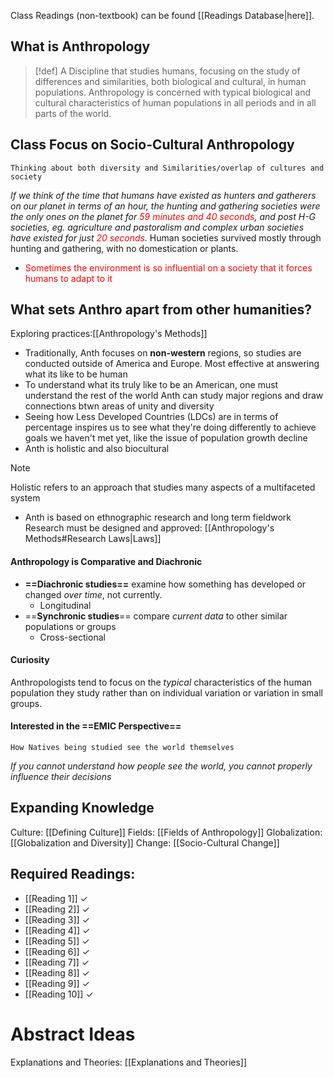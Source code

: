 Class Readings (non-textbook) can be found [[Readings Database|here]].
## What is Anthropology
> [!def]
> A Discipline that studies humans, focusing on the study of differences and similarities, both biological and cultural, in human populations. Anthropology is concerned with typical biological and cultural characteristics of human populations in all periods and in all parts of the world.

## Class Focus on Socio-Cultural Anthropology
	Thinking about both diversity and Similarities/overlap of cultures and society
*If we think of the time that humans have existed as hunters and gatherers on our planet in terms of an hour, the hunting and gathering societies were the only ones on the planet for <span style="color:red">59 minutes and 40 seconds</span>, and post H-G societies, eg. agriculture and pastoralism and complex urban societies have existed for just <span style="color:red">20 seconds</span>.*
Human societies survived mostly through hunting and gathering, with no domestication or plants.
- <span style="color:red">Sometimes the environment is so influential on a society that it forces humans to adapt to it</span>
## What sets Anthro apart from other humanities?
Exploring practices:[[Anthropology's Methods]]
- Traditionally, Anth focuses on **non-western** regions, so studies are conducted outside of America and Europe.
	Most effective at answering what its like to be human
- To understand what its truly like to be an American, one must understand the rest of the world
	Anth can study major regions and draw connections btwn areas of unity and diversity
- Seeing how Less Developed Countries (LDCs) are in terms of percentage inspires us to see what they're doing differently to achieve goals we haven't met yet, like the issue of population growth decline
- Anth is holistic and also biocultural
> [!note] 
> Holistic refers to an approach that studies many aspects of a multifaceted system
- Anth is based on ethnographic research and long term fieldwork
Research must be designed and approved: [[Anthropology's Methods#Research Laws|Laws]]
#### Anthropology is **Comparative** and **Diachronic**
- **==Diachronic studies==** examine how something has developed or changed *over time*, not currently.
	- Longitudinal
- ==**Synchronic studies**== compare *current data* to other similar populations or groups
	- Cross-sectional

#### Curiosity
Anthropologists tend to focus on the *typical* characteristics of the human population they study rather than on individual variation or variation in small groups.
#### Interested in the ==EMIC Perspective==
	How Natives being studied see the world themselves
*If you cannot understand how people see the world, you cannot properly influence their decisions*	

## Expanding Knowledge
Culture: [[Defining Culture]]
Fields: [[Fields of Anthropology]]
Globalization: [[Globalization and Diversity]]
Change: [[Socio-Cultural Change]]
## Required Readings: 
- [[Reading 1]] $\checkmark$
- [[Reading 2]] $\checkmark$
- [[Reading 3]] $\checkmark$
- [[Reading 4]] $\checkmark$ 
- [[Reading 5]] $\checkmark$
- [[Reading 6]] $\checkmark$
- [[Reading 7]] $\checkmark$
- [[Reading 8]] $\checkmark$
- [[Reading 9]] $\checkmark$
- [[Reading 10]] $\checkmark$

# Abstract Ideas
Explanations and Theories: [[Explanations and Theories]]
